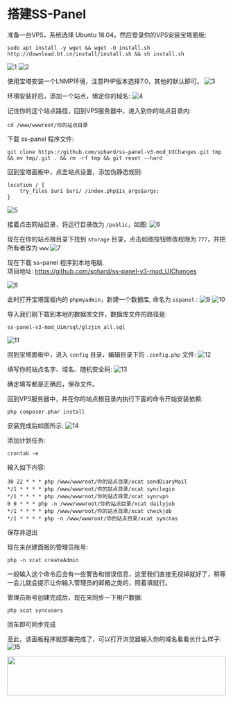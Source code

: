# 搭建SS-Panel
准备一台VPS，系统选择 Ubuntu 18.04。然后登录你的VPS安装宝塔面板:
```
sudo apt install -y wget && wget -O install.sh http://download.bt.cn/install/install.sh && sh install.sh
```
![1](https://i.imgur.com/cTrJfuL.png)
![2](https://i.imgur.com/Ro0naAm.png)

使用宝塔安装一个LNMP环境，注意PHP版本选择7.0，其他的默认即可。
![3](https://i.imgur.com/E8E6RCg.png)

环境安装好后，添加一个站点，绑定你的域名:
![4](https://i.imgur.com/ibGfZHG.png)

记住你的这个站点路径，回到VPS服务器中，进入到你的站点目录内:
```
cd /www/wwwroot/你的站点目录
```

下载 ss-panel 程序文件:
```
git clone https://github.com/sphard/ss-panel-v3-mod_UIChanges.git tmp && mv tmp/.git . && rm -rf tmp && git reset --hard
```

回到宝塔面板中，点击站点设置，添加伪静态规则:
```
location / {
    try_files $uri $uri/ /index.php$is_args$args;
}
```
![5](https://i.imgur.com/aTXDgxS.png)

接着点击网站目录，将运行目录改为 `/public`，如图:
![6](https://i.imgur.com/WsAxFcz.png)

现在在你的站点根目录下找到 `storage` 目录，点击如图按钮修改权限为 `777`，并把所有者改为 `www` 
![7](https://i.imgur.com/xRwdqcy.png)

现在下载 ss-panel 程序到本地电脑.<br>
项目地址: https://github.com/sphard/ss-panel-v3-mod_UIChanges

![8](https://i.imgur.com/TphdT6F.png)

此时打开宝塔面板内的 `phpmyadmin`，新建一个数据库, 命名为 `sspanel` :
![9](https://i.imgur.com/po7TZYP.png)
![10](https://i.imgur.com/drwUugA.png)

导入我们刚下载到本地的数据库文件，数据库文件的路径是:
```
ss-panel-v3-mod_Uim/sql/glzjin_all.sql
```
![11](https://i.imgur.com/VlPJ3YE.png)

回到宝塔面板中，进入 `config` 目录，编辑目录下的 `.config.php` 文件:
![12](https://i.imgur.com/xKThBSe.png)

填写你的站点名字、域名、随机安全码:
![13](https://i.imgur.com/XjxHfoy.png)

确定填写都是正确后，保存文件。

回到VPS服务器中，并在你的站点根目录内执行下面的命令开始安装依赖:
```
php composer.phar install
```

安装完成后如图所示:
![14](https://i.imgur.com/d56yvip.png)

添加计划任务:
```
crontab -e
```
输入如下内容:
```
30 22 * * * php /www/wwwroot/你的站点目录/xcat sendDiaryMail
*/1 * * * * php /www/wwwroot/你的站点目录/xcat synclogin
*/1 * * * * php /www/wwwroot/你的站点目录/xcat syncvpn
0 0 * * * php -n /www/wwwroot/你的站点目录/xcat dailyjob
*/1 * * * * php /www/wwwroot/你的站点目录/xcat checkjob    
*/1 * * * * php -n /www/wwwroot/你的站点目录/xcat syncnas
```
保存并退出

现在来创建面板的管理员账号:
```
php -n xcat createAdmin
```
一般输入这个命令后会有一些警告和错误信息，这里我们直接无视掉就好了，稍等一会儿就会提示让你输入管理员的邮箱之类的，照着填就行。

管理员账号创建完成后，现在来同步一下用户数据:
```
php xcat syncusers
```

回车即可同步完成

至此，该面板程序就部署完成了，可以打开浏览器输入你的域名看看长什么样子:
![15](https://i.imgur.com/5aYL17K.png)

<a href="https://www.vultr.com/?ref=7295225"><img src="https://www.vultr.com/media/banner_1.png" width="100%" height="90"></a>